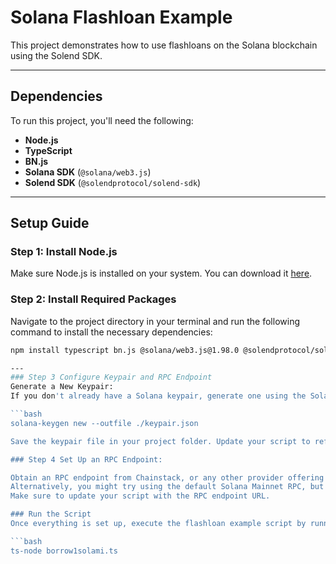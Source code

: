 # Solana Flashloan Example

This project demonstrates how to use flashloans on the Solana blockchain using the Solend SDK.

---

## Dependencies

To run this project, you'll need the following:

- **Node.js**
- **TypeScript**
- **BN.js**
- **Solana SDK** (`@solana/web3.js`)
- **Solend SDK** (`@solendprotocol/solend-sdk`)

---

## Setup Guide

### Step 1: Install Node.js
Make sure Node.js is installed on your system. You can download it [here](https://nodejs.org/).

### Step 2: Install Required Packages
Navigate to the project directory in your terminal and run the following command to install the necessary dependencies:

```bash
npm install typescript bn.js @solana/web3.js@1.98.0 @solendprotocol/solend-sdk@0.13.35

---
### Step 3 Configure Keypair and RPC Endpoint
Generate a New Keypair:
If you don't already have a Solana keypair, generate one using the Solana CLI:

```bash
solana-keygen new --outfile ./keypair.json

Save the keypair file in your project folder. Update your script to reference the path to this keypair file.

### Step 4 Set Up an RPC Endpoint:

Obtain an RPC endpoint from Chainstack, or any other provider offering Solana RPC services.
Alternatively, you might try using the default Solana Mainnet RPC, but it might not work for all functionality.
Make sure to update your script with the RPC endpoint URL.

### Run the Script
Once everything is set up, execute the flashloan example script by running the following command in your terminal:

```bash
ts-node borrow1solami.ts

